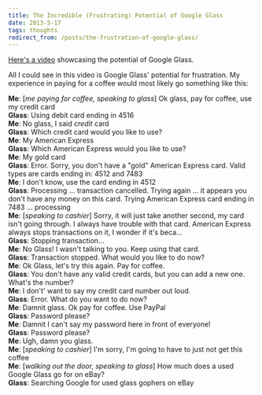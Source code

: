 ```yaml
---
title: The Incredible (Frustrating) Potential of Google Glass
date: 2013-5-17
tags: thoughts
redirect_from: /posts/the-frustration-of-google-glass/
---
```


[Here's a video](http://www.youtube.com/embed/S80mE3kQTJ0) showcasing the potential of Google Glass.

All I could see in this video is Google Glass' potential for frustration. My experience in paying for a coffee would most likely go something like this:



**Me**: [*me paying for coffee, speaking to glass*] Ok glass, pay for coffee, use my credit card  
**Glass**: Using debit card ending in 4516  
**Me**: No glass, I said *credit* card  
**Glass**: Which credit card would you like to use?  
**Me**: My American Express  
**Glass**: Which American Express would you like to use?  
**Me**: My gold card  
**Glass**: Error. Sorry, you don't have a "gold" American Express card. Valid types are cards ending in: 4512 and 7483  
**Me**: I don't know, use the card ending in 4512  
**Glass**: Processing … transaction cancelled. Trying again … it appears you don't have any money on this card. Trying American Express card ending in 7483 … processing  
**Me**: [*speaking to cashier*] Sorry, it will just take another second, my card isn't going through. I always have trouble with that card. American Express always stops transactions on it, I wonder if it's beca...  
**Glass**: Stopping transaction...  
**Me**: No Glass! I wasn't talking to you. Keep using that card.  
**Glass**: Transaction stopped. What would you like to do now?  
**Me**: Ok Glass, let's try this again. Pay for coffee.  
**Glass**: You don't have any valid credit cards, but you can add a new one. What's the number?  
**Me**: I don't' want to say my credit card number out loud.  
**Glass**: Error. What do you want to do now?  
**Me**: Damnit glass. Ok pay for coffee. Use PayPal  
**Glass**: Password please?  
**Me**: Damnit I can't say my password here in front of everyone!  
**Glass**: Password please?  
**Me**: Ugh, damn you glass.  
**Me**: [*speaking to cashier*] I'm sorry, I'm going to have to just not get this coffee  
**Me**: [*walking out the door, speaking to glass*] How much does a used Google Glass go for on eBay?  
**Glass**: Searching Google for used glass gophers on eBay  